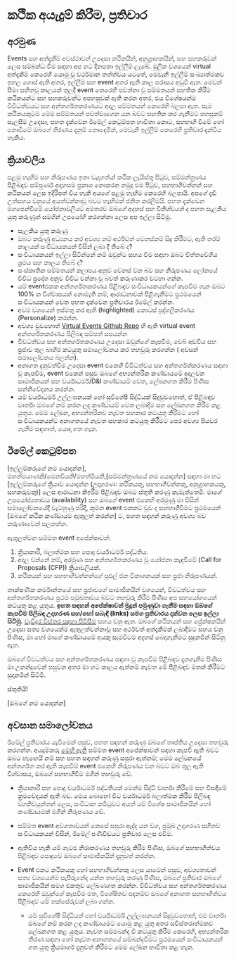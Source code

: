 # කථික අයැදුම් කිරීම, ප්‍රතිචාර
## අරමුණ
Events සහ අත්දැකීම් අවස්ථාවන් උදෙසා කථිකයින්, අනුග්‍රාහකයින්, සහ සහකරුවන් ලෙස සම්බන්ධ වීම සඳහා අප හට දිනපතා ඉල්ලීම් ලැබේ. මුලික වශයෙන් virtual අත්දැකීම් කෙරෙහි යොමු වූ වර්ථමාන තත්ත්වය යටතේ, මෙවැනි ඉල්ලීම් සංඛ්‍යාත්මකව ඉහල ගොස් ඇති අතර, ඉල්ලීම් සහ event අතර ඇති කාල පරාසය අඩුවී ඇත. මෙවන් සීමා සහිතවූ කාලයක් තුලදී event කෙරෙහි පවත්නා වූ සම්මතයන් සහතික කිරීම කථිකයන්ට සහ සහකරුවන්ට අපහසුවක් ඇති කරන අතර, එය විශේෂයන්ම විවිධත්වයට සහ අන්තර්ගතකරණයට අදාල සම්මතයන් කෙරෙහි බලපා ඇත.
සෑම කථිකයකුටම මෙම සම්මතයන් පවත්වාගෙන යන බවට සහතික කර ගැනීමට පහසුකම් සැලසීම උදෙසා, පහත දැක්වෙන ඊමේල් කෙටුම්පත හාවිතා කොට, සහභාගී වීමේ හෝ නොවීමේ ඔබගේ තීරණය දැනුම් නොදෙමින්, මෙවැනි ඉල්ලීම් කෙරෙහි ප්‍රතිචාර දැක්විය හැකිය.
## ක්‍රියාවලිය
පළමු හැඟීම සහ නිරූපණය ඉතා වැදගත්ය! කථික ලැයිස්තු පිටුව, සම්මන්ත්‍රණය පිළිබඳව සම්පුර්ණ අදහසම ප්‍රකාශ නොකරන නමුදු එම පිටුව, සහභාගීවන්නන් සහ කථිකයන් ලෙස ඉදිරිපත් විය හැකි අයගේ පළමු හැඟීම කෙරෙහි බලපායි. අපගේ දැඩි උත්සහය වනුයේ අයත්වන්නාවූ බවට හැඟීමක් ජනිත කරලීමයි. පහත දැක්වෙන මගපෙන්වීමේ යෝජනාවලියට අමතරව ඔබගේ අදහස් සහ විනිශ්චයන් ද පහත සැලකිය යුතු කරුණුත් සමගින් උපයෝගී කරගන්නා ලෙස අප ඉල්ලා සිටිමු.
* සැලකිය යුතු කරුණු
* ඔබට කරුණු අධ්‍යනය කර අවශ්‍ය නම් අර්ථවත් වෙනස්කම් සිදු කිරීමට, ඇති තරම් කාලයක් සංවිධායකයන් විසින් ලබා දී තිබේ ද?
* සංවිධායකයන් ඉල්ලා සිටින්නේ නම් ඔවුන්ට සහය වීම සඳහා ඔබට චිත්තවේගීය ශ්‍රමය සහ කාලය තිබේ ද?
* සංස්කෘතික සම්මතයන් කලාපය අනුව වෙනස් වන බව සහ නිරුපණය ලෝකයේ විවිධ ප්‍රදේශ අනුව විවිධ වන්නා වූ බවත් කරුණාකර වටහා ගන්න.
* යම් eventඑකක අන්තර්ගතකරණය පිළිබඳව සංවිධායකයන්ගේ කැපවීම ගැන ඔබට 100% ක විශ්වාසයක් නොමැති නම්, ආරාධනාවක් පිළිගැනීමට ප්‍රථමයෙන් සංවිධායකයන් වෙත පහත දැක්වෙන ප්‍රතිචාරය ඊමේල් කරන්න.
* අවම වශයෙන් ඉස්මතු කර ඇති (highlighted) කොටස් පුද්ගලීකරණය (Personalize) කරන්න.
* අවශ්‍ය වුවහොත් [Virtual Events Github Repo](https://github.com/microsoft/virtual-events) හි ඇති virtual event අන්තර්ගතකරණය පිලිබඳ සම්පත් සපයන්න
* විවධත්වය සහ අන්තර්ගතකරණය උදෙසා ඔවුන්ගේ කැපවීම, වෙබ් අඩවිය සහ ප්‍රජාව තුල බාහිර කටයුතු සමාලෝචනය කර තහවුරු කරගන්න ( අවසන් සමාලෝචනය බලන්න).
* අනාගත දැනුවත්වීම උදෙසා event එකෙහි විවිධත්වය සහ අන්තර්ගත්කරණය සඳහා වූ කැපවීම, event එකෙන් පසුව ඔබගේ අභ්‍යන්තරික කණ්ඩායමේ අදාලවන සාමාජිකයන් සහ චර්යාධර්ම/D&I කණ්ඩායම් වෙත, ලේඛනගත කිරීම පිණිස සන්නිවේදනය කරන්න.
* යම් චර්යාධර්ම උල්ලංඝනයක් හෝ සුවිශේෂී සිද්ධියක් සිදුවුවහොත්, ඒ පිළිබඳව වාර්තා ඔබගේ නම් කරන ලද කණ්ඩායම් වෙත ලබාදීම සහ ලේඛනගත කිරීම කළ යුතුය. මෙම ලේඛන, අභ්‍යන්තරිකව නැවත සහකාර කටයුතු කිරීමට හෝ සංවිධායකයන්ට අනාගතයේ නැවත සහකාර කටයුතු කිරීමට පෙර අවශ්‍ය පියවර ගැනීම සඳහාත්, යොදා ගත හැක.
## ඊමේල් කෙටුම්පත
[ඉල්ලුම්කරුගේ නම යොදන්න],</br>
මහත්මයාණනි/මෙනවියනි/මහත්මියනි,[සම්මන්ත්‍රණයේ නම යොදන්න] සඳහා මා හට [ඉල්ලුම්කරුගේ ක්‍රියාව යොදන්න (උදාහරණ: කථිකයකු, සහභාගීවන්නකු, අනුග්‍රාහකයකු, සහකරුවකු)] ලෙස ආරාධනා කිඉරීම පිළිබඳව ඔබට ස්තුති කරණු කැමැත්තෙමි. මාගේ උපයෝජ්‍යතාවය (availability) සහ ඔබගේ event එකෙහි අරමුණු මා විසින් සමාලෝචනයේදී වැටහුණු පරිදි, කුමන event එකකට වුව ද සහභාගීවීමට ප්‍රථමයෙන් [ඔබගේ කථික කණ්ඩායම ඇතුලත් කරන්න] ට, පහත සඳහන් කරුණු අවශ්‍ය බව කරුණාවෙන් සලකන්න.

ඇතුලත්වන සම්මත event අපේක්ෂාවන්:

1. ක්‍රියාකාරී, බලාත්මක සහ පොදු චර්යාධර්ම පද්ධතිය.
2. අදාල වන්නේ නම්, අරමුණ සහ අන්තර්ගතකරණය වූ යෝජනා කැඳවීමේ (Call for Proposals (CFP)) ක්‍රියාවලියක්.
3. කථිකයන් සහ සහභාගීවන්නන්ගේ පුළුල් ජන විකාශනයක් සහ ප්‍රජා නිරූපණයක්.

තාක්ෂණික කර්මාන්තයේ සහ ප්‍රජාවගේ සාමාජිකයින් වශයෙන්, විවධත්වය සහ අන්තර්ගතකරණය ප්‍රථම පමුඛතාවය බවට තහවුරු කිරීම පිණිස අප සහයෝගයෙන් කටයුතු කළ යුතුය.
**ඉහත සඳහන් අපේක්ෂාවන් මුදුන් පමුණුවා ගැනීම සඳහා ඔබගේ කැපවීම පිලිබඳ උදාහරණ සහ/හෝ සබැඳි (links) සමග ප්‍රතිචාරය දක්වන ලෙස ඉල්ලා සිටිමු.** [වැඩිදුර විස්තර සඳහා පිවිසීම](./inclusive-planning-process.md) සහය වනු ඇත. ඔබගේ කථිකයන් සහ ප්‍රේක්ෂකයින් උදෙසා සත්‍ය වශයෙන්ම ඇතුලත්වන්නාවූ සහ අර්ථවත් අත්දැකීමක් ලබාදීමට සහය  වනු පිණිස, මා හෝ මාගේ කණ්ඩායමේ අයකු සැමවිටම අදහස්  බෙදාගැනීමට සුදානමින් සිටිනු ඇත.

ඔබගේ විවධත්වය සහ අන්තර්ගතකරණය සඳහා වූ කැපවීම පිළිබඳව දැනගැනීම පිණිස මා උනන්දුවෙන් පසුවන අතර මා හට කාලය ඇත්නම් නැවත මේ පිළිබඳව මතක් කිරීමට සුදානමින් සිටිමි.

ස්තුතියි!

[ඔබගේ නම යොදන්න]

## අවසාන සමාලෝචනය 
ඊමේල් ප්‍රතිචාරය යැවීමෙන් පසුව, පහත සඳහන් කරුණු ඔබගේ තෘප්තිය උදෙසා තහවුරු කරගන්න. අයදුම්කරු [මෙහි ඇති](./playbook.md) සම්මත event අපේක්ෂාවන් සඳහා කැපවී ඇති බවට ඔබට හැඟෙයි නම් සහ පහත සඳහන් කරුණු සපුරා ඇත්නම්; මෙම ලේඛනයේ අන්තර්ගත කර ඇති කැපවීම් event එකෙහි නිරුපණය වන බවට ඔබ තුල ඇති විශ්වාසය, ඔබගේ සහභාගීවීම මගින් තහවුරු වේ.
* ක්‍රියාකාරී සහ පොදු චර්යාධර්ම පද්ධතියක් මෙන්ම සිද්ධි වාර්තා කිරීමේ සහ විසඳීමේ ක්‍රමවේදයක් ඇති බව. මෙය බොහෝ විට චර්යාධර්ම බලාත්මක කිරීම පිලිබඳ වගකිවයුත්තන් ලෙස, සංවිධාන කමිටුවට අයත් යම් විශේෂ සාමාජිකයින් හෝ කණ්ඩායමක් මගින් නිරුපණය වේ.
* සම්මත event අවශතාවයන් කෙසේ සපුරා ඇද්ද යන වග, ප්‍රමුඛ උදාහරණ සහිතව සංවිධායකයන් විසින්, ඊමේල් පණිවිඩයට ප්‍රතිචාර ලෙස එවීම.
* ඇතිවිය හැකි යම් ගැටළු නිරාකරණය තහවුරු කිරීම පිණිස, ඔබගේ සහභාගීත්වය පිළිබඳව පොදුවේ ඔබගේ සාමාජිකයින් දැනුවත් කරන්න.
* Event එකට කථිකයකු හෝ සහභාගීවන්නකු ලෙස යාමෙන් පසුව, අවශ්‍යතාවන් සත්‍ය වශයෙන්ම සැපිරුනේද යන්න තහවුරු කරණු පිණිස, ඔබගේ ප්‍රතිචාර ඔබගේ සාමාජිකයින් සමග එකතුව ලේඛණගත කරන්න. විවිධත්වය සහ අන්තර්ගතකරණය කෙරෙහි ඔවුන්ගේ කැපවීම මත, විශේෂිතව පදනම්ව ඔබගේ අනාගත සහභාගීත්වය පිළිබඳව යම් තක්සේරුවක් ලබා ගන්න.

  * යම් සුවිශේෂී සිද්ධියක් හෝ චර්යාධර්ම උල්ලංඝනයක් සිදුවුවහොත්, එම වාර්තා ඔබගේ නම් කරන ලද කණ්ඩායමට යොමු කළ යුතු අතර සවිස්තරාත්මකව ලේඛනගත කළ යුතුය. නැවත සම්මබන්ද වී කටයුතු කිරීම කෙරෙහි, අභ්‍යන්තරික තීරණ සඳහා හෝ නැවත අනාගතයේ සම්බන්දවීමට ප්‍රථමයෙන් සංවිධායකයන් ගත යුතු ක්‍රියමාර්ග දැනුවත් කිරීමට මෙම ලේඛන භාවිතා කළ හැක.

